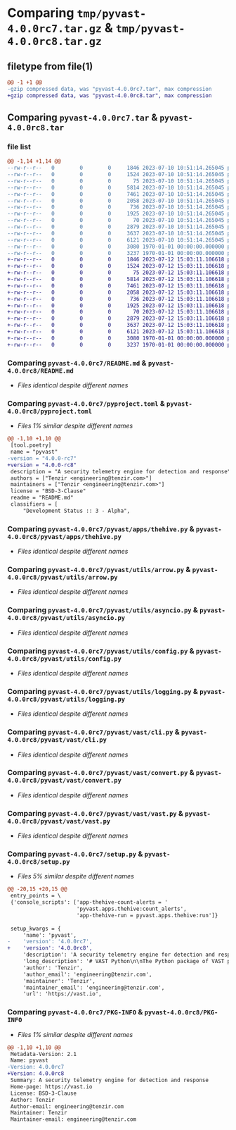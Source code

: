 # Comparing `tmp/pyvast-4.0.0rc7.tar.gz` & `tmp/pyvast-4.0.0rc8.tar.gz`

## filetype from file(1)

```diff
@@ -1 +1 @@
-gzip compressed data, was "pyvast-4.0.0rc7.tar", max compression
+gzip compressed data, was "pyvast-4.0.0rc8.tar", max compression
```

## Comparing `pyvast-4.0.0rc7.tar` & `pyvast-4.0.0rc8.tar`

### file list

```diff
@@ -1,14 +1,14 @@
--rw-r--r--   0        0        0     1846 2023-07-10 10:51:14.265045 pyvast-4.0.0rc7/README.md
--rw-r--r--   0        0        0     1524 2023-07-10 10:51:14.265045 pyvast-4.0.0rc7/pyproject.toml
--rw-r--r--   0        0        0       75 2023-07-10 10:51:14.265045 pyvast-4.0.0rc7/pyvast/__init__.py
--rw-r--r--   0        0        0     5814 2023-07-10 10:51:14.265045 pyvast-4.0.0rc7/pyvast/apps/thehive.py
--rw-r--r--   0        0        0     7461 2023-07-10 10:51:14.265045 pyvast-4.0.0rc7/pyvast/utils/arrow.py
--rw-r--r--   0        0        0     2058 2023-07-10 10:51:14.265045 pyvast-4.0.0rc7/pyvast/utils/asyncio.py
--rw-r--r--   0        0        0      736 2023-07-10 10:51:14.265045 pyvast-4.0.0rc7/pyvast/utils/config.py
--rw-r--r--   0        0        0     1925 2023-07-10 10:51:14.265045 pyvast-4.0.0rc7/pyvast/utils/logging.py
--rw-r--r--   0        0        0       70 2023-07-10 10:51:14.265045 pyvast-4.0.0rc7/pyvast/vast/__init__.py
--rw-r--r--   0        0        0     2879 2023-07-10 10:51:14.265045 pyvast-4.0.0rc7/pyvast/vast/cli.py
--rw-r--r--   0        0        0     3637 2023-07-10 10:51:14.265045 pyvast-4.0.0rc7/pyvast/vast/convert.py
--rw-r--r--   0        0        0     6121 2023-07-10 10:51:14.265045 pyvast-4.0.0rc7/pyvast/vast/vast.py
--rw-r--r--   0        0        0     3080 1970-01-01 00:00:00.000000 pyvast-4.0.0rc7/setup.py
--rw-r--r--   0        0        0     3237 1970-01-01 00:00:00.000000 pyvast-4.0.0rc7/PKG-INFO
+-rw-r--r--   0        0        0     1846 2023-07-12 15:03:11.106618 pyvast-4.0.0rc8/README.md
+-rw-r--r--   0        0        0     1524 2023-07-12 15:03:11.106618 pyvast-4.0.0rc8/pyproject.toml
+-rw-r--r--   0        0        0       75 2023-07-12 15:03:11.106618 pyvast-4.0.0rc8/pyvast/__init__.py
+-rw-r--r--   0        0        0     5814 2023-07-12 15:03:11.106618 pyvast-4.0.0rc8/pyvast/apps/thehive.py
+-rw-r--r--   0        0        0     7461 2023-07-12 15:03:11.106618 pyvast-4.0.0rc8/pyvast/utils/arrow.py
+-rw-r--r--   0        0        0     2058 2023-07-12 15:03:11.106618 pyvast-4.0.0rc8/pyvast/utils/asyncio.py
+-rw-r--r--   0        0        0      736 2023-07-12 15:03:11.106618 pyvast-4.0.0rc8/pyvast/utils/config.py
+-rw-r--r--   0        0        0     1925 2023-07-12 15:03:11.106618 pyvast-4.0.0rc8/pyvast/utils/logging.py
+-rw-r--r--   0        0        0       70 2023-07-12 15:03:11.106618 pyvast-4.0.0rc8/pyvast/vast/__init__.py
+-rw-r--r--   0        0        0     2879 2023-07-12 15:03:11.106618 pyvast-4.0.0rc8/pyvast/vast/cli.py
+-rw-r--r--   0        0        0     3637 2023-07-12 15:03:11.106618 pyvast-4.0.0rc8/pyvast/vast/convert.py
+-rw-r--r--   0        0        0     6121 2023-07-12 15:03:11.106618 pyvast-4.0.0rc8/pyvast/vast/vast.py
+-rw-r--r--   0        0        0     3080 1970-01-01 00:00:00.000000 pyvast-4.0.0rc8/setup.py
+-rw-r--r--   0        0        0     3237 1970-01-01 00:00:00.000000 pyvast-4.0.0rc8/PKG-INFO
```

### Comparing `pyvast-4.0.0rc7/README.md` & `pyvast-4.0.0rc8/README.md`

 * *Files identical despite different names*

### Comparing `pyvast-4.0.0rc7/pyproject.toml` & `pyvast-4.0.0rc8/pyproject.toml`

 * *Files 1% similar despite different names*

```diff
@@ -1,10 +1,10 @@
 [tool.poetry]
 name = "pyvast"
-version = "4.0.0-rc7"
+version = "4.0.0-rc8"
 description = "A security telemetry engine for detection and response"
 authors = ["Tenzir <engineering@tenzir.com>"]
 maintainers = ["Tenzir <engineering@tenzir.com>"]
 license = "BSD-3-Clause"
 readme = "README.md"
 classifiers = [
     "Development Status :: 3 - Alpha",
```

### Comparing `pyvast-4.0.0rc7/pyvast/apps/thehive.py` & `pyvast-4.0.0rc8/pyvast/apps/thehive.py`

 * *Files identical despite different names*

### Comparing `pyvast-4.0.0rc7/pyvast/utils/arrow.py` & `pyvast-4.0.0rc8/pyvast/utils/arrow.py`

 * *Files identical despite different names*

### Comparing `pyvast-4.0.0rc7/pyvast/utils/asyncio.py` & `pyvast-4.0.0rc8/pyvast/utils/asyncio.py`

 * *Files identical despite different names*

### Comparing `pyvast-4.0.0rc7/pyvast/utils/config.py` & `pyvast-4.0.0rc8/pyvast/utils/config.py`

 * *Files identical despite different names*

### Comparing `pyvast-4.0.0rc7/pyvast/utils/logging.py` & `pyvast-4.0.0rc8/pyvast/utils/logging.py`

 * *Files identical despite different names*

### Comparing `pyvast-4.0.0rc7/pyvast/vast/cli.py` & `pyvast-4.0.0rc8/pyvast/vast/cli.py`

 * *Files identical despite different names*

### Comparing `pyvast-4.0.0rc7/pyvast/vast/convert.py` & `pyvast-4.0.0rc8/pyvast/vast/convert.py`

 * *Files identical despite different names*

### Comparing `pyvast-4.0.0rc7/pyvast/vast/vast.py` & `pyvast-4.0.0rc8/pyvast/vast/vast.py`

 * *Files identical despite different names*

### Comparing `pyvast-4.0.0rc7/setup.py` & `pyvast-4.0.0rc8/setup.py`

 * *Files 5% similar despite different names*

```diff
@@ -20,15 +20,15 @@
 entry_points = \
 {'console_scripts': ['app-thehive-count-alerts = '
                      'pyvast.apps.thehive:count_alerts',
                      'app-thehive-run = pyvast.apps.thehive:run']}
 
 setup_kwargs = {
     'name': 'pyvast',
-    'version': '4.0.0rc7',
+    'version': '4.0.0rc8',
     'description': 'A security telemetry engine for detection and response',
     'long_description': '# VAST Python\n\nThe Python package of VAST provides a flexible control plane to integrate VAST\nwith other security tools.\n\n> **Note**\n> The Python effort is still highly experimental and subject to rapid change.\n> Please do not consider it for production use.\n\n## Usage\n\nTo get started, clone the VAST repository and install the Python package via\n[Poetry](https://python-poetry.org/docs/):\n\n```bash\ngit clone https://github.com/tenzir/vast.git\ncd vast/python\npoetry install\n```\n\n## Development\n\nWe recommend that you work with an editable installation, which is the default\nfor `poetry install`.\n\n### Unit Tests\n\nRun the unit tests via pytest:\n\n```bash\npoetry run pytest\n```\n\n### Integration Tests\n\nRun the integrations tests via Docker Compose and pytest:\n\n```bash\n./docker-poetry-run.sh pytest -v\n```\n\n## Packaging\n\nThe following instructions concern maintainers who want to publish the Python\npackage to PyPI.\n\n> **Note**\n> Our releasing scripts and CI run these steps automatically. You do not need to\n> intervene anywhere. The instructions below merely document the steps taken.\n\n### Bump the version\n\nPrior to releasing a new version, bump the version, e.g.:\n\n```bash\npoetry version 2.3.1\n```\n\nThis updates the `pyproject.toml` file.\n\n### Publish to Test PyPI\n\n1. Add a Test PyPi repository:\n\n   ```bash\n   poetry config repositories.test-pypi https://test.pypi.org/legacy/\n   ```\n\n2. Get the token from <https://test.pypi.org/manage/account/token/>.\n\n3. Store the token:\n\n  ```bash\n  poetry config pypi-token.test-pypi pypi-XXXXXXXX\n  ```\n\n4. Publish:\n  \n   ```bash\n   poetry publish --build -r test-pypi\n   ```\n\n### Publish to PyPI\n\n1. Get the token from <https://pypi.org/manage/account/token/>.\n\n2. Store the token:\n\n  ```bash\n  poetry config pypi-token.pypi pypi-XXXXXXXX\n  ```\n\n3. Publish\n\n   ```bash\n   poetry publish --build\n   ```\n',
     'author': 'Tenzir',
     'author_email': 'engineering@tenzir.com',
     'maintainer': 'Tenzir',
     'maintainer_email': 'engineering@tenzir.com',
     'url': 'https://vast.io',
```

### Comparing `pyvast-4.0.0rc7/PKG-INFO` & `pyvast-4.0.0rc8/PKG-INFO`

 * *Files 1% similar despite different names*

```diff
@@ -1,10 +1,10 @@
 Metadata-Version: 2.1
 Name: pyvast
-Version: 4.0.0rc7
+Version: 4.0.0rc8
 Summary: A security telemetry engine for detection and response
 Home-page: https://vast.io
 License: BSD-3-Clause
 Author: Tenzir
 Author-email: engineering@tenzir.com
 Maintainer: Tenzir
 Maintainer-email: engineering@tenzir.com
```

